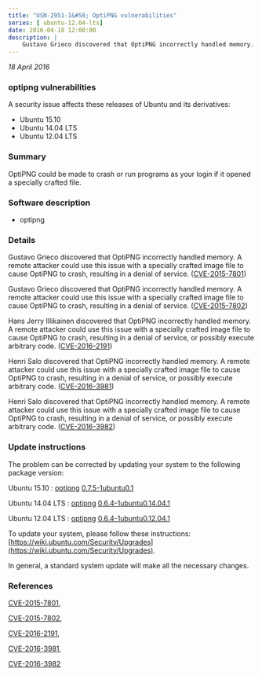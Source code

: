 ```yaml
---
title: "USN-2951-1&#58; OptiPNG vulnerabilities"
series: [ ubuntu-12.04-lts]
date: 2016-04-18 12:00:00
description: |
    Gustavo Grieco discovered that OptiPNG incorrectly handled memory. A remote attacker could use this issue with a specially crafted image file to cause OptiPNG to crash, resulting in a denial of service. ([CVE-2015-7801](http://people.ubuntu.com/~ubuntu-security/cve/CVE-2015-7801))
--- 
```

 
 

*18 April 2016*

### optipng vulnerabilities

A security issue affects these releases of Ubuntu and its derivatives:

* Ubuntu 15.10
* Ubuntu 14.04 LTS
* Ubuntu 12.04 LTS

### Summary

OptiPNG could be made to crash or run programs as your login if it opened a specially crafted file.

### Software description

* optipng 

### Details

Gustavo Grieco discovered that OptiPNG incorrectly handled memory. A remote attacker could use this issue with a specially crafted image file to cause OptiPNG to crash, resulting in a denial of service. ([CVE-2015-7801](http://people.ubuntu.com/~ubuntu-security/cve/CVE-2015-7801))

Gustavo Grieco discovered that OptiPNG incorrectly handled memory. A remote attacker could use this issue with a specially crafted image file to cause OptiPNG to crash, resulting in a denial of service. ([CVE-2015-7802](http://people.ubuntu.com/~ubuntu-security/cve/CVE-2015-7802))

Hans Jerry Illikainen discovered that OptiPNG incorrectly handled memory. A remote attacker could use this issue with a specially crafted image file to cause OptiPNG to crash, resulting in a denial of service, or possibly execute arbitrary code. ([CVE-2016-2191](http://people.ubuntu.com/~ubuntu-security/cve/CVE-2016-2191))

Henri Salo discovered that OptiPNG incorrectly handled memory. A remote attacker could use this issue with a specially crafted image file to cause OptiPNG to crash, resulting in a denial of service, or possibly execute arbitrary code. ([CVE-2016-3981](http://people.ubuntu.com/~ubuntu-security/cve/CVE-2016-3981))

Henri Salo discovered that OptiPNG incorrectly handled memory. A remote attacker could use this issue with a specially crafted image file to cause OptiPNG to crash, resulting in a denial of service, or possibly execute arbitrary code. ([CVE-2016-3982](http://people.ubuntu.com/~ubuntu-security/cve/CVE-2016-3982)) 

### Update instructions

The problem can be corrected by updating your system to the following package version:

Ubuntu 15.10
 : [optipng](https://launchpad.net/ubuntu/+source/optipng) <span> [0.7.5-1ubuntu0.1](https://launchpad.net/ubuntu/+source/optipng/0.7.5-1ubuntu0.1) </span> 

Ubuntu 14.04 LTS
 : [optipng](https://launchpad.net/ubuntu/+source/optipng) <span> [0.6.4-1ubuntu0.14.04.1](https://launchpad.net/ubuntu/+source/optipng/0.6.4-1ubuntu0.14.04.1) </span> 

Ubuntu 12.04 LTS
 : [optipng](https://launchpad.net/ubuntu/+source/optipng) <span> [0.6.4-1ubuntu0.12.04.1](https://launchpad.net/ubuntu/+source/optipng/0.6.4-1ubuntu0.12.04.1) </span> 

To update your system, please follow these instructions: [https://wiki.ubuntu.com/Security/Upgrades](https://wiki.ubuntu.com/Security/Upgrades).

In general, a standard system update will make all the necessary changes. 

### References

 
 [CVE-2015-7801](http://people.ubuntu.com/~ubuntu-security/cve/CVE-2015-7801), 

 [CVE-2015-7802](http://people.ubuntu.com/~ubuntu-security/cve/CVE-2015-7802), 

 [CVE-2016-2191](http://people.ubuntu.com/~ubuntu-security/cve/CVE-2016-2191), 

 [CVE-2016-3981](http://people.ubuntu.com/~ubuntu-security/cve/CVE-2016-3981), 

 [CVE-2016-3982](http://people.ubuntu.com/~ubuntu-security/cve/CVE-2016-3982)
 

